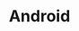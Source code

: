 ---
id: 2a1h3pprhjs6m9mwl09afuv
title: Android
desc: ''
updated: 1673448911928
created: 1673448911928
---